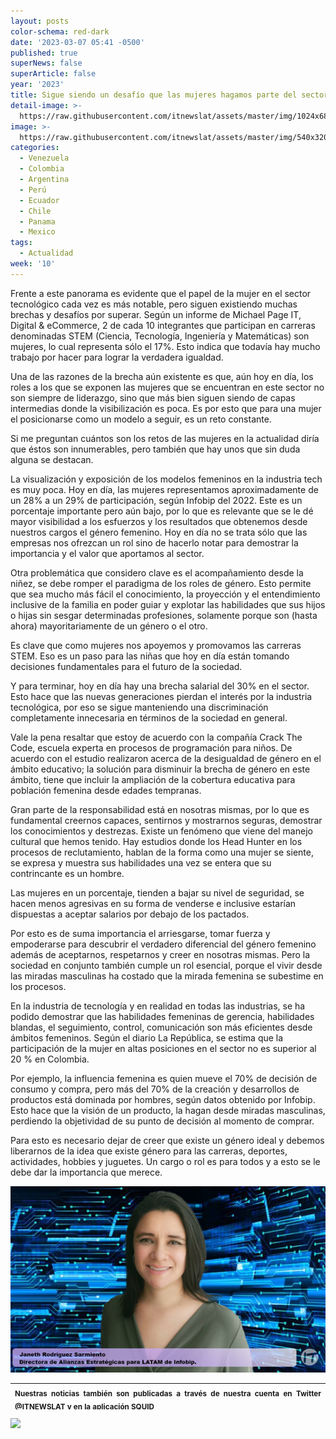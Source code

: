 ```yaml
---
layout: posts
color-schema: red-dark
date: '2023-03-07 05:41 -0500'
published: true
superNews: false
superArticle: false
year: '2023'
title: Sigue siendo un desafío que las mujeres hagamos parte del sector tecnológico
detail-image: >-
  https://raw.githubusercontent.com/itnewslat/assets/master/img/1024x680/Janeth-Rodriguez-g.jpg
image: >-
  https://raw.githubusercontent.com/itnewslat/assets/master/img/540x320/Janeth-Rodriguez-p.jpg
categories:
  - Venezuela
  - Colombia
  - Argentina
  - Perú
  - Ecuador
  - Chile
  - Panama
  - Mexico
tags:
  - Actualidad
week: '10'
---
```

Frente a este panorama es evidente que el papel de la mujer en el sector tecnológico cada vez es más notable, pero siguen existiendo muchas brechas y desafíos por superar. Según un informe de Michael Page IT, Digital & eCommerce, 2 de cada 10 integrantes que participan en carreras denominadas STEM (Ciencia, Tecnología, Ingeniería y Matemáticas) son mujeres, lo cual representa sólo el 17%. Esto indica que todavía hay mucho trabajo por hacer para lograr la verdadera igualdad.
 
Una de las razones de la brecha aún existente es que, aún hoy en día, los roles a los que se exponen las mujeres que se encuentran en este sector no son siempre de liderazgo, sino que más bien siguen siendo de capas intermedias donde la visibilización es poca. Es por esto que para una mujer el posicionarse como un modelo a seguir, es un reto constante.

Si me preguntan cuántos son los retos de las mujeres en la actualidad diría que éstos son innumerables, pero también que hay unos que sin duda alguna se destacan.

La visualización y exposición de los modelos femeninos en la industria tech es muy poca. Hoy en día, las mujeres representamos aproximadamente de un 28% a un 29% de participación, según Infobip del 2022. Este es un porcentaje importante pero aún bajo, por lo que es relevante que se le dé mayor visibilidad a los esfuerzos y los resultados que obtenemos desde nuestros cargos el género femenino. Hoy en día no se trata sólo que las empresas nos ofrezcan un rol sino de hacerlo notar para demostrar la importancia y el valor que aportamos al sector.
 
Otra problemática que considero clave es el acompañamiento desde la niñez, se debe romper el paradigma de los roles de género. Esto permite que sea mucho más fácil el conocimiento, la proyección y el entendimiento inclusive de la familia en poder guiar y explotar las habilidades que sus hijos o hijas sin sesgar determinadas profesiones, solamente porque son (hasta ahora) mayoritariamente de un género o el otro.
 
Es clave que como mujeres nos apoyemos y promovamos las carreras STEM. Eso es un paso para las niñas que hoy en día están tomando decisiones fundamentales para el futuro de la sociedad.
 
Y para terminar, hoy en día hay una brecha salarial del 30% en el sector. Esto hace que las nuevas generaciones pierdan el interés por la industria tecnológica, por eso se sigue manteniendo una discriminación completamente innecesaria en términos de la sociedad en general.
 
Vale la pena resaltar que estoy de acuerdo con la compañía Crack The Code, escuela experta en procesos de programación para niños. De acuerdo con el estudio realizaron acerca de la desigualdad de género en el ámbito educativo; la solución para disminuir la brecha de género en este ámbito, tiene que incluir la ampliación de la cobertura educativa para población femenina desde edades tempranas.

Gran parte de la responsabilidad está en nosotras mismas, por lo que es fundamental creernos capaces, sentirnos y mostrarnos seguras, demostrar los conocimientos y destrezas. Existe un fenómeno que viene del manejo cultural que hemos tenido. Hay estudios donde los Head Hunter en los procesos de reclutamiento, hablan de la forma como una mujer se siente, se expresa y muestra sus habilidades una vez se entera que su contrincante es un hombre.

Las mujeres en un porcentaje, tienden a bajar su nivel de seguridad, se hacen menos agresivas en su forma de venderse e inclusive estarían dispuestas a aceptar salarios por debajo de los pactados.

Por esto es de suma importancia el arriesgarse, tomar fuerza y empoderarse para descubrir el verdadero diferencial del género femenino además de aceptarnos, respetarnos y creer en nosotras mismas. Pero la sociedad en conjunto también cumple un rol esencial, porque el vivir desde las miradas masculinas ha costado que la mirada femenina se subestime en los procesos.

En la industria de tecnología y en realidad en todas las industrias, se ha podido demostrar que las habilidades femeninas de gerencia, habilidades blandas, el seguimiento, control, comunicación son más eficientes desde ámbitos femeninos. Según el diario La República, se estima que la participación de la mujer en altas posiciones en el sector no es superior al 20 % en Colombia.

Por ejemplo, la influencia femenina es quien mueve el 70% de decisión de consumo y compra, pero más del 70% de la creación y desarrollos de productos está dominada por hombres, según datos obtenido por Infobip. Esto hace que la visión de un producto, la hagan desde miradas masculinas, perdiendo la objetividad de su punto de decisión al momento de comprar.

Para esto es necesario dejar de creer que existe un género ideal y debemos liberarnos de la idea que existe género para las carreras, deportes, actividades, hobbies y juguetes. Un cargo o rol es para todos y a esto se le debe dar la importancia que merece. 

![](https://raw.githubusercontent.com/itnewslat/assets/master/img/540x320/Janeth-Rodriguez-p.jpg)

<table style="height: 42px;" width="569">
<tbody>
<tr>
<td style="text-align: justify;"><sub><strong>Nuestras noticias también son publicadas a través de nuestra cuenta en Twitter <a href="https://twitter.com/itnewslat?lang=es">@ITNEWSLAT</a> y en la aplicación <a href="https://squidapp.co/en/">SQUID</a></strong></sub></td>
</tr>
</tbody>
</table>
<img src="https://tracker.metricool.com/c3po.jpg?hash=56f88a41e39ab42c063cc51676587a04"/>